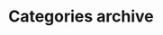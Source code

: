 ---
title: "Categories archive"
layout: categories
permalink: /categories-archive/
author_profile: true
---